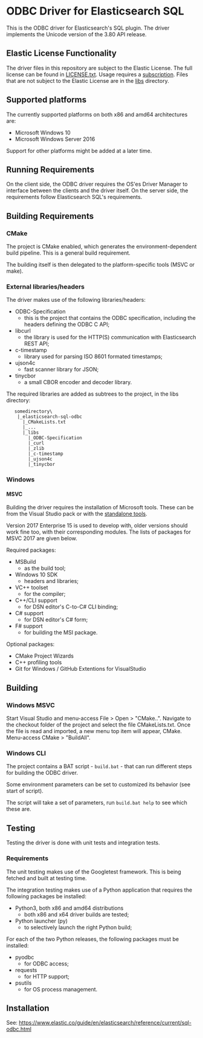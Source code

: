 # ODBC Driver for Elasticsearch SQL

This is the ODBC driver for Elasticsearch's SQL plugin.
The driver implements the Unicode version of the 3.80 API release.

## Elastic License Functionality

The driver files in this repository are subject to the Elastic License. The
full license can be found in [LICENSE.txt](LICENSE.txt). Usage requires a
[subscription](https://www.elastic.co/subscriptions). Files that are not
subject to the Elastic License are in the [libs](libs) directory.

## Supported platforms

The currently supported platforms on both x86 and amd64 architectures are:

- Microsoft Windows 10
- Microsoft Windows Server 2016

Support for other platforms might be added at a later time.

## Running Requirements

On the client side, the ODBC driver requires the OS'es Driver Manager to
interface between the clients and the driver itself.
On the server side, the requirements follow Elasticsearch SQL's requirements.

## Building Requirements

### CMake

The project is CMake enabled, which generates the environment-dependent build
pipeline. This is a general build requirement.

The building itself is then delegated to the platform-specific tools (MSVC or
make).

### External libraries/headers

The driver makes use of the following libraries/headers:

 * ODBC-Specification 
   - this is the project that contains the ODBC specification, including the
   headers defining the ODBC C API;
 * libcurl
   - the library is used for the HTTP(S) communication with Elasticsearch REST
   API;
 * c-timestamp
   - library used for parsing ISO 8601 formated timestamps;
 * ujson4c
   - fast scanner library for JSON;
 * tinycbor
   - a small CBOR encoder and decoder library.

The required libraries are added as subtrees to the project, in the libs directory:
```
   somedirectory\
    |_elasticsearch-sql-odbc
      |_CMakeLists.txt
      |_...
      |_libs
        |_ODBC-Specification
        |_curl
        |_zlib
        |_c-timestamp
        |_ujson4c
        |_tinycbor
```


### Windows

#### MSVC 

Building the driver requires the installation of Microsoft tools. These can be
from the Visual Studio pack or with the [standalone tools](https://visualstudio.microsoft.com/visual-cpp-build-tools/).

Version 2017 Enterprise 15 is used to develop with, older versions
should work fine too, with their corresponding modules. The lists of packages
for MSVC 2017 are given below.

Required packages:

 * MSBuild
   - as the build tool;
 * Windows 10 SDK
   - headers and libraries;
 * VC++ toolset
   - for the compiler;
 * C++/CLI support
   - for DSN editor's C-to-C# CLI binding;
 * C# support
   - for DSN editor's C# form;
 * F# support
   - for building the MSI package.

Optional packages:

 * CMake Project Wizards
 * C++ profiling tools
 * Git for Windows / GitHub Extentions for VisualStudio

## Building

### Windows MSVC

Start Visual Studio and menu-access File > Open > "CMake..". Navigate to the checkout folder of the project and select the file CMakeLists.txt. 
Once the file is read and imported, a new menu top item will appear, CMake. Menu-access CMake > "BuildAll".


### Windows CLI 

The project contains a BAT script - ```build.bat``` - that can run different
steps for building the ODBC driver.

Some environment parameters can be set to customized its behavior (see start
of script).

The script will take a set of parameters, run ```build.bat help``` to see
which these are.

## Testing

Testing the driver is done with unit tests and integration tests.

### Requirements

The unit testing makes use of the Googletest framework. This is being fetched and built at testing time.

The integration testing makes use of a Python application that requires the
following packages be installed:

 * Python3, both x86 and amd64 distributions
   - both x86 and x64 driver builds are tested;
 * Python launcher (py)
   - to selectively launch the right Python build;

For each of the two Python releases, the following packages must be installed:

 * pyodbc
   - for ODBC access;
 * requests
   - for HTTP support;
 * psutils
   - for OS process management.

## Installation

See: https://www.elastic.co/guide/en/elasticsearch/reference/current/sql-odbc.html
